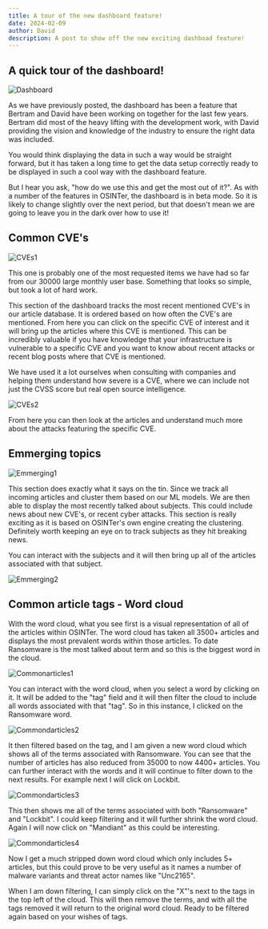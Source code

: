 ```yaml
---
title: A tour of the new dashboard feature!
date: 2024-02-09
author: David
description: A post to show off the new exciting dashboad feature!
---
```


## A quick tour of the dashboard!

![Dashboard](/blog-images/dashboard-jan24.png)

As we have previously posted, the dashboard has been a feature that Bertram and David have been working on together for the last few years. Bertram did most of the heavy lifting with the development work, with David providing the vision and knowledge of the industry to ensure the right data was included.

You would think displaying the data in such a way would be straight forward, but it has taken a long time to get the data setup correctly ready to be displayed in such a cool way with the dashboard feature.

But I hear you ask, "how do we use this and get the most out of it?". As with a number of the features in OSINTer, the dashboard is in beta mode. So it is likely to change slightly over the next period, but that doesn't mean we are going to leave you in the dark over how to use it!

## Common CVE's

![CVEs1](/blog-images/Common-CVEs1.png)

This one is probably one of the most requested items we have had so far from our 30000 large monthly user base. Something that looks so simple, but took a lot of hard work.

This section of the dashboard tracks the most recent mentioned CVE's in our article database. It is ordered based on how often the CVE's are mentioned. From here you can click on the specific CVE of interest and it will bring up the articles where this CVE is mentioned. This can be incredibly valuable if you have knowledge that your infrastructure is vulnerable to a specific CVE and you want to know about recent attacks or recent blog posts where that CVE is mentioned.

We have used it a lot ourselves when consulting with companies and helping them understand how severe is a CVE, where we can include not just the CVSS score but real open source intelligence.

 ![CVEs2](/blog-images/Common-CVEs2.png)

From here you can then look at the articles and understand much more about the attacks featuring the specific CVE.

## Emmerging topics

![Emmerging1](/blog-images/Emmerging-topics1.png)

This section does exactly what it says on the tin. Since we track all incoming articles and cluster them based on our ML models. We are then able to display the most recently talked about subjects. This could include news about new CVE's, or recent cyber attacks. This section is really exciting as it is based on OSINTer's own engine creating the clustering. Definitely worth keeping an eye on to track subjects as they hit breaking news.

You can interact with the subjects and it will then bring up all of the articles associated with that subject.

![Emmerging2](/blog-images/Emmerging-topics2.png)

## Common article tags - Word cloud
With the word cloud, what you see first is a visual representation of all of the articles within OSINTer. The word cloud has taken all 3500+ articles and displays the most prevalent words within those articles. To date Ransomware is the most talked about term and so this is the biggest word in the cloud.

![Commonarticles1](/blog-images/Wordcloud1.png)

You can interact with the word cloud, when you select a word by clicking on it. It will be added to the "tag" field and it will then filter the cloud to include all words associated with that "tag". So in this instance, I clicked on the Ransomware word.

![Commondarticles2](/blog-images/Wordcloud2.png)

It then filtered based on the tag, and I am given a new word cloud which shows all of the terms associated with Ransomware. You can see that the number of articles has also reduced from 35000 to now 4400+ articles. You can further interact with the words and it will continue to filter down to the next results. For example next I will click on Lockbit.

![Commondarticles3](/blog-images/Wordcloud3.png)

This then shows me all of the terms associated with both "Ransomware" and "Lockbit". I could keep filtering and it will further shrink the word cloud. Again I will now click on "Mandiant" as this could be interesting.

![Commondarticles4](/blog-images/Wordcloud4.png)

Now I get a much stripped down word cloud which only includes 5+ articles, but this could prove to be very useful as it names a number of malware variants and threat actor names like "Unc2165".

When I am down filtering, I can simply click on the "X"'s next to the tags in the top left of the cloud. This will then remove the terms, and with all the tags removed it will return to the original word cloud. Ready to be filtered again based on your wishes of tags.

